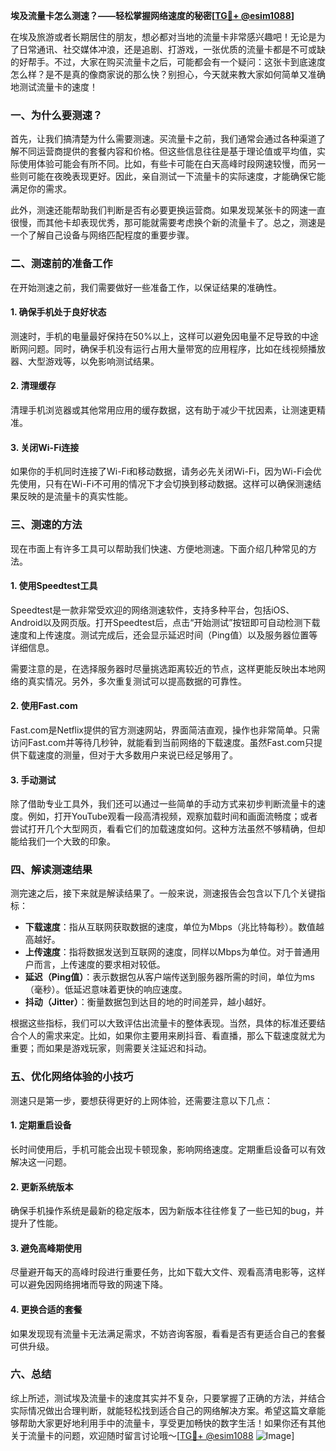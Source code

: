 **埃及流量卡怎么测速？——轻松掌握网络速度的秘密[[TG💪+ @esim1088](https://t.me/s/esim1088)]**

在埃及旅游或者长期居住的朋友，想必都对当地的流量卡非常感兴趣吧！无论是为了日常通讯、社交媒体冲浪，还是追剧、打游戏，一张优质的流量卡都是不可或缺的好帮手。不过，大家在购买流量卡之后，可能都会有一个疑问：这张卡到底速度怎么样？是不是真的像商家说的那么快？别担心，今天就来教大家如何简单又准确地测试流量卡的速度！

### 一、为什么要测速？

首先，让我们搞清楚为什么需要测速。买流量卡之前，我们通常会通过各种渠道了解不同运营商提供的套餐内容和价格。但这些信息往往是基于理论值或平均值，实际使用体验可能会有所不同。比如，有些卡可能在白天高峰时段网速较慢，而另一些则可能在夜晚表现更好。因此，亲自测试一下流量卡的实际速度，才能确保它能满足你的需求。

此外，测速还能帮助我们判断是否有必要更换运营商。如果发现某张卡的网速一直很慢，而其他卡却表现优秀，那可能就需要考虑换个新的流量卡了。总之，测速是一个了解自己设备与网络匹配程度的重要步骤。

### 二、测速前的准备工作

在开始测速之前，我们需要做好一些准备工作，以保证结果的准确性。

#### 1. 确保手机处于良好状态

测速时，手机的电量最好保持在50%以上，这样可以避免因电量不足导致的中途断网问题。同时，确保手机没有运行占用大量带宽的应用程序，比如在线视频播放器、大型游戏等，以免影响测试结果。

#### 2. 清理缓存

清理手机浏览器或其他常用应用的缓存数据，这有助于减少干扰因素，让测速更精准。

#### 3. 关闭Wi-Fi连接

如果你的手机同时连接了Wi-Fi和移动数据，请务必先关闭Wi-Fi，因为Wi-Fi会优先使用，只有在Wi-Fi不可用的情况下才会切换到移动数据。这样可以确保测速结果反映的是流量卡的真实性能。

### 三、测速的方法

现在市面上有许多工具可以帮助我们快速、方便地测速。下面介绍几种常见的方法。

#### 1. 使用Speedtest工具

Speedtest是一款非常受欢迎的网络测速软件，支持多种平台，包括iOS、Android以及网页版。打开Speedtest后，点击“开始测试”按钮即可自动检测下载速度和上传速度。测试完成后，还会显示延迟时间（Ping值）以及服务器位置等详细信息。

需要注意的是，在选择服务器时尽量挑选距离较近的节点，这样更能反映出本地网络的真实情况。另外，多次重复测试可以提高数据的可靠性。

#### 2. 使用Fast.com

Fast.com是Netflix提供的官方测速网站，界面简洁直观，操作也非常简单。只需访问Fast.com并等待几秒钟，就能看到当前网络的下载速度。虽然Fast.com只提供下载速度的测量，但对于大多数用户来说已经足够用了。

#### 3. 手动测试

除了借助专业工具外，我们还可以通过一些简单的手动方式来初步判断流量卡的速度。例如，打开YouTube观看一段高清视频，观察加载时间和画面流畅度；或者尝试打开几个大型网页，看看它们的加载速度如何。这种方法虽然不够精确，但却能给我们一个大致的印象。

### 四、解读测速结果

测完速之后，接下来就是解读结果了。一般来说，测速报告会包含以下几个关键指标：

- **下载速度**：指从互联网获取数据的速度，单位为Mbps（兆比特每秒）。数值越高越好。
- **上传速度**：指将数据发送到互联网的速度，同样以Mbps为单位。对于普通用户而言，上传速度的要求相对较低。
- **延迟（Ping值）**：表示数据包从客户端传送到服务器所需的时间，单位为ms（毫秒）。低延迟意味着更快的响应速度。
- **抖动（Jitter）**：衡量数据包到达目的地的时间差异，越小越好。

根据这些指标，我们可以大致评估出流量卡的整体表现。当然，具体的标准还要结合个人的需求来定。比如，如果你主要用来刷抖音、看直播，那么下载速度就尤为重要；而如果是游戏玩家，则需要关注延迟和抖动。

### 五、优化网络体验的小技巧

测速只是第一步，要想获得更好的上网体验，还需要注意以下几点：

#### 1. 定期重启设备

长时间使用后，手机可能会出现卡顿现象，影响网络速度。定期重启设备可以有效解决这一问题。

#### 2. 更新系统版本

确保手机操作系统是最新的稳定版本，因为新版本往往修复了一些已知的bug，并提升了性能。

#### 3. 避免高峰期使用

尽量避开每天的高峰时段进行重要任务，比如下载大文件、观看高清电影等，这样可以避免因网络拥堵而导致的网速下降。

#### 4. 更换合适的套餐

如果发现现有流量卡无法满足需求，不妨咨询客服，看看是否有更适合自己的套餐可供升级。

### 六、总结

综上所述，测试埃及流量卡的速度其实并不复杂，只要掌握了正确的方法，并结合实际情况做出合理判断，就能轻松找到适合自己的网络解决方案。希望这篇文章能够帮助大家更好地利用手中的流量卡，享受更加畅快的数字生活！如果你还有其他关于流量卡的问题，欢迎随时留言讨论哦～[[TG💪+ @esim1088](https://t.me/s/esim1088) ![Image](https://i.postimg.cc/4NQfJmqS/Snipaste-2025-05-13-00-14-12.png)]